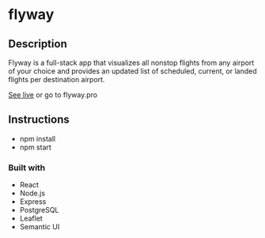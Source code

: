 # flyway

## Description
Flyway is a full-stack app that visualizes all nonstop flights from any airport of your choice and provides an updated list of scheduled, current, or landed flights per destination airport.

[See live](flyway.pro) or go to flyway.pro

## Instructions
- npm install
- npm start

### Built with
- React
- Node.js
- Express
- PostgreSQL
- Leaflet
- Semantic UI
